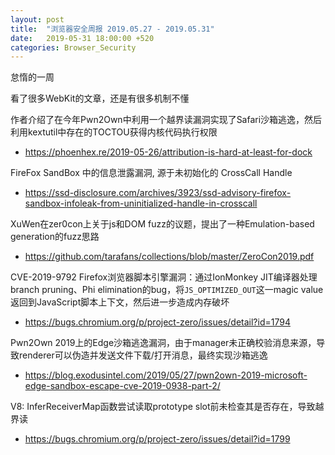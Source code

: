 ```yaml
---
layout: post
title:  "浏览器安全周报 2019.05.27 - 2019.05.31"
date:   2019-05-31 18:00:00 +520
categories: Browser_Security
---
```


怠惰的一周

看了很多WebKit的文章，还是有很多机制不懂

作者介绍了在今年Pwn2Own中利用一个越界读漏洞实现了Safari沙箱逃逸，然后利用kextutil中存在的TOCTOU获得内核代码执行权限
- https://phoenhex.re/2019-05-26/attribution-is-hard-at-least-for-dock

FireFox SandBox 中的信息泄露漏洞, 源于未初始化的 CrossCall Handle
- https://ssd-disclosure.com/archives/3923/ssd-advisory-firefox-sandbox-infoleak-from-uninitialized-handle-in-crosscall

XuWen在zer0con上关于js和DOM fuzz的议题，提出了一种Emulation-based generation的fuzz思路
- https://github.com/tarafans/collections/blob/master/ZeroCon2019.pdf

CVE-2019-9792 Firefox浏览器脚本引擎漏洞：通过IonMonkey JIT编译器处理branch pruning、Phi elimination的bug，将`JS_OPTIMIZED_OUT`这一magic value返回到JavaScript脚本上下文，然后进一步造成内存破坏
- https://bugs.chromium.org/p/project-zero/issues/detail?id=1794

Pwn2Own 2019上的Edge沙箱逃逸漏洞，由于manager未正确校验消息来源，导致renderer可以伪造并发送文件下载/打开消息，最终实现沙箱逃逸
- https://blog.exodusintel.com/2019/05/27/pwn2own-2019-microsoft-edge-sandbox-escape-cve-2019-0938-part-2/

V8: InferReceiverMap函数尝试读取prototype slot前未检查其是否存在，导致越界读
- https://bugs.chromium.org/p/project-zero/issues/detail?id=1799